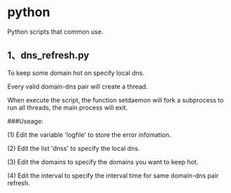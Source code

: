 # python
Python scripts that common use.

## 1、dns_refresh.py

To keep some domain hot on specify local dns. 

Every valid domain-dns pair will create a thread.

When execute the script, the function setdaemon will fork a subprocess to run all threads, the main process will exit.


###Useage:

(1) Edit the variable 'logfile' to store the error infomation.

(2) Edit the list 'dnss' to specify the local dns.

(3) Edit the domains to specify the domains you want to keep hot.

(4) Edit the interval to specify the interval time for same domain-dns pair refresh.


